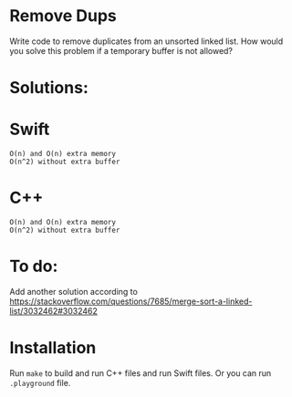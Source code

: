 # Remove Dups
Write code to remove duplicates from an unsorted linked list.
How would you solve this problem if a temporary buffer is not allowed?

# Solutions:

# Swift
```
O(n) and O(n) extra memory
O(n^2) without extra buffer

```
# C++
```
O(n) and O(n) extra memory
O(n^2) without extra buffer
```
# To do:
Add another solution according to https://stackoverflow.com/questions/7685/merge-sort-a-linked-list/3032462#3032462

# Installation
Run `make` to build and run C++ files and run Swift files. Or you can run `.playground` file.
